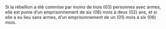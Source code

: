 Si la rébellion a été commise par moins de trois (03) personnes avec armes, elle est punie d’un emprisonnement de six (06) mois à deux (02) ans, et si elle a eu lieu sans armes, d’un emprisonnement de un (01) mois à six (06) mois.
